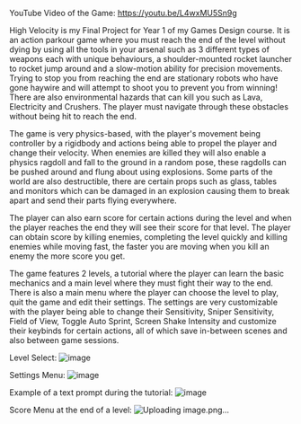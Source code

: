 YouTube Video of the Game: https://youtu.be/L4wxMU5Sn9g

High Velocity is my Final Project for Year 1 of my Games Design course. It is an action parkour game where you must reach the end of the level without dying by using all the tools in your arsenal such as 3 different types of weapons each with unique behaviours, a shoulder-mounted rocket launcher to rocket jump around and a slow-motion ability for precision movements. Trying to stop you from reaching the end are stationary robots who have gone haywire and will attempt to shoot you to prevent you from  winning! There are also environmental hazards that can kill you such as Lava, Electricity and Crushers. The player must navigate through these obstacles without being hit to reach the end. 

The game is very physics-based, with the player's movement being controller by a rigidbody and actions being able to propel the player and change their velocity. When enemies are killed they will also enable a physics ragdoll and fall to the ground in a random pose, these ragdolls can be pushed around and flung about using explosions. Some parts of the world are also destructible, there are certain props such as glass, tables and monitors which can be damaged in an explosion causing them to break apart and send their parts flying everywhere.

The player can also earn score for certain actions during the level and when the player reaches the end they will see their score for that level. The player can obtain score by killing enemies, completing the level quickly and killing enemies while moving fast, the faster you are moving when you kill an enemy the more score you get.

The game features 2 levels, a tutorial where the player can learn the basic mechanics and a main level where they must fight their way to the end. There is also a main menu where the player can choose the level to play, quit the game and edit their settings. The settings are very customizable with the player being able to change their Sensitivity, Sniper Sensitivity, Field of View, Toggle Auto Sprint, Screen Shake Intensity and customize their keybinds for certain actions, all of which save in-between scenes and also between game sessions.

Level Select:
![image](https://github.com/user-attachments/assets/7084b11c-4e57-46ce-8fb5-48b534939939)

Settings Menu:
![image](https://github.com/user-attachments/assets/c0434cff-e699-4d0c-9910-81444cc5f787)

Example of a text prompt during the tutorial:
![image](https://github.com/user-attachments/assets/f6e30770-f060-4de1-868f-0e77a1f3c7a8)

Score Menu at the end of a level:
![Uploading image.png…]()
